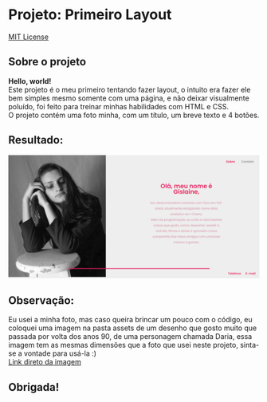 # Projeto: Primeiro Layout
[MIT License](https://github.com/GislaineZanin/primeirolayout/blob/main/LICENSE)

## Sobre o projeto
__Hello, world!__<br>
Este projeto é o meu primeiro tentando fazer layout, o intuito era fazer ele bem simples mesmo somente com uma página, e não deixar visualmente poluído, foi feito para treinar minhas habilidades com HTML e CSS.<br>
O projeto contém uma foto minha, com um título, um breve texto e 4 botões.

## Resultado:
![](/assets/imagem-do-projeto.png)

## Observação:
Eu usei a minha foto, mas caso queira brincar um pouco com o código, eu coloquei uma imagem na pasta assets de um desenho que gosto muito que passada por volta dos anos 90, de uma personagem chamada Daria, essa imagem tem as mesmas dimensões que a foto que usei neste projeto, sinta-se a vontade para usá-la :) <br>
[Link direto da imagem](https://github.com/GislaineZanin/primeirolayout/blob/main/assets/daria.jpg)

## Obrigada!
